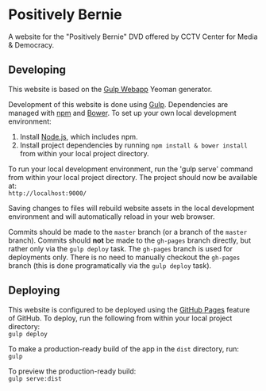 Positively Bernie
=================

A website for the "Positively Bernie" DVD offered by CCTV Center for Media & Democracy.

Developing
----------

This website is based on the [Gulp Webapp](https://github.com/yeoman/generator-gulp-webapp) Yeoman generator.

Development of this website is done using [Gulp](http://gulpjs.com/). Dependencies are managed with [npm](https://www.npmjs.com/) and [Bower](http://bower.io). To set up your own local development environment:

1. Install [Node.js](https://nodejs.org/), which includes npm.
2. Install project dependencies by running `npm install & bower install` from within your local project directory.

To run your local development environment, run the 'gulp serve' command from within your local project directory. The project should now be available at:  
`http://localhost:9000/`

Saving changes to files will rebuild website assets in the local development environment and will automatically reload in your web browser.

Commits should be made to the `master` branch (or a branch of the `master` branch). Commits should **not** be made to the `gh-pages` branch directly, but rather only via the `gulp deploy` task. The `gh-pages` branch is used for deployments only. There is no need to manually checkout the `gh-pages` branch (this is done programatically via the `gulp deploy` task).

Deploying
---------

This website is configured to be deployed using the [GitHub Pages](https://pages.github.com/) feature of GitHub. To deploy, run the following from within your local project directory:  
`gulp deploy`

To make a production-ready build of the app in the `dist` directory, run:  
`gulp`

To preview the production-ready build:  
`gulp serve:dist`
